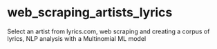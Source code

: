 # web_scraping_artists_lyrics
Select an artist from lyrics.com, web scraping and creating a corpus of lyrics, NLP analysis with a Multinomial ML model
